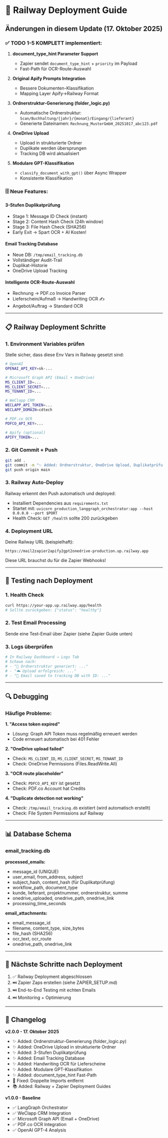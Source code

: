 # 🚀 Railway Deployment Guide

## Änderungen in diesem Update (17. Oktober 2025)

### ✅ TODO 1-5 KOMPLETT implementiert:

1. **document_type_hint Parameter Support**
   - Zapier sendet `document_type_hint` + `priority` im Payload
   - Fast-Path für OCR-Route-Auswahl
   
2. **Original Apify Prompts Integration**
   - Bessere Dokumenten-Klassifikation
   - Mapping Layer Apify→Railway Format
   
3. **Ordnerstruktur-Generierung (folder_logic.py)**
   - Automatische Ordnerstruktur: `Scan/Buchhaltung/{jahr}/{monat}/Eingang/{lieferant}`
   - Generierte Dateinamen: `Rechnung_MusterGmbH_20251017_abc123.pdf`
   
4. **OneDrive Upload**
   - Upload in strukturierte Ordner
   - Duplikate werden übersprungen
   - Tracking DB wird aktualisiert
   
5. **Modulare GPT-Klassifikation**
   - `classify_document_with_gpt()` über Async Wrapper
   - Konsistente Klassifikation

### 🗄️ Neue Features:

#### **3-Stufen Duplikatprüfung**
- Stage 1: Message ID Check (instant)
- Stage 2: Content Hash Check (24h window)
- Stage 3: File Hash Check (SHA256)
- Early Exit → Spart OCR + AI Kosten!

#### **Email Tracking Database**
- Neue DB: `/tmp/email_tracking.db`
- Vollständiger Audit-Trail
- Duplikat-Historie
- OneDrive Upload Tracking

#### **Intelligente OCR-Route-Auswahl**
- Rechnung → PDF.co Invoice Parser
- Lieferschein/Aufmaß → Handwriting OCR ✍️
- Angebot/Auftrag → Standard OCR

---

## 📋 Railway Deployment Schritte

### 1. Environment Variables prüfen

Stelle sicher, dass diese Env Vars in Railway gesetzt sind:

```bash
# OpenAI
OPENAI_API_KEY=sk-...

# Microsoft Graph API (Email + OneDrive)
MS_CLIENT_ID=...
MS_CLIENT_SECRET=...
MS_TENANT_ID=...

# WeClapp CRM
WECLAPP_API_TOKEN=...
WECLAPP_DOMAIN=cdtech

# PDF.co OCR
PDFCO_API_KEY=...

# Apify (optional)
APIFY_TOKEN=...
```

### 2. Git Commit + Push

```bash
git add .
git commit -m "✨ Added: Ordnerstruktur, OneDrive Upload, Duplikatprüfung, Email Tracking DB"
git push origin main
```

### 3. Railway Auto-Deploy

Railway erkennt den Push automatisch und deployed:
- Installiert Dependencies aus `requirements.txt`
- Startet mit: `uvicorn production_langgraph_orchestrator:app --host 0.0.0.0 --port $PORT`
- Health Check: `GET /health` sollte 200 zurückgeben

### 4. Deployment URL

Deine Railway URL (beispielhaft):
```
https://mail2zapier2apify2gpt2onedrive-production.up.railway.app
```

Diese URL brauchst du für die Zapier Webhooks!

---

## 🧪 Testing nach Deployment

### 1. Health Check
```bash
curl https://your-app.up.railway.app/health
# Sollte zurückgeben: {"status": "healthy"}
```

### 2. Test Email Processing
Sende eine Test-Email über Zapier (siehe Zapier Guide unten)

### 3. Logs überprüfen
```bash
# In Railway Dashboard → Logs Tab
# Schaue nach:
# - "📁 Ordnerstruktur generiert: ..."
# - "☁️ Upload erfolgreich: ..."
# - "💾 Email saved to tracking DB with ID: ..."
```

---

## 🔍 Debugging

### Häufige Probleme:

**1. "Access token expired"**
- Lösung: Graph API Token muss regelmäßig erneuert werden
- Code erneuert automatisch bei 401 Fehler

**2. "OneDrive upload failed"**
- Check: `MS_CLIENT_ID`, `MS_CLIENT_SECRET`, `MS_TENANT_ID`
- Check: OneDrive Permissions (Files.ReadWrite.All)

**3. "OCR route placeholder"**
- Check: `PDFCO_API_KEY` ist gesetzt
- Check: PDF.co Account hat Credits

**4. "Duplicate detection not working"**
- Check: `/tmp/email_tracking.db` existiert (wird automatisch erstellt)
- Check: File System Permissions auf Railway

---

## 📊 Database Schema

### email_tracking.db

**processed_emails:**
- message_id (UNIQUE)
- user_email, from_address, subject
- subject_hash, content_hash (für Duplikatprüfung)
- workflow_path, document_type
- kunde, lieferant, projektnummer, ordnerstruktur, summe
- onedrive_uploaded, onedrive_path, onedrive_link
- processing_time_seconds

**email_attachments:**
- email_message_id
- filename, content_type, size_bytes
- file_hash (SHA256)
- ocr_text, ocr_route
- onedrive_path, onedrive_link

---

## 🎯 Nächste Schritte nach Deployment

1. ✅ Railway Deployment abgeschlossen
2. ⏭️ Zapier Zaps erstellen (siehe ZAPIER_SETUP.md)
3. ⏭️ End-to-End Testing mit echten Emails
4. ⏭️ Monitoring + Optimierung

---

## 📝 Changelog

**v2.0.0 - 17. Oktober 2025**
- ✨ Added: Ordnerstruktur-Generierung (folder_logic.py)
- ✨ Added: OneDrive Upload in strukturierte Ordner
- ✨ Added: 3-Stufen Duplikatprüfung
- ✨ Added: Email Tracking Database
- ✨ Added: Handwriting OCR für Lieferscheine
- ✨ Added: Modulare GPT-Klassifikation
- ✨ Added: document_type_hint Fast-Path
- 🐛 Fixed: Doppelte Imports entfernt
- 📚 Added: Railway + Zapier Deployment Guides

**v1.0.0 - Baseline**
- ✅ LangGraph Orchestrator
- ✅ WeClapp CRM Integration
- ✅ Microsoft Graph API (Email + OneDrive)
- ✅ PDF.co OCR Integration
- ✅ OpenAI GPT-4 Analysis
